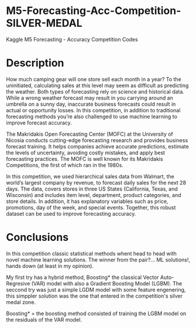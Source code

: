 # M5-Forecasting-Acc-Competition-SILVER-MEDAL
Kaggle M5 Forecasting - Accuracy Competition Codes

# Description
How much camping gear will one store sell each month in a year? To the uninitiated, calculating sales at this level may seem as difficult as predicting the weather. Both types of forecasting rely on science and historical data. While a wrong weather forecast may result in you carrying around an umbrella on a sunny day, inaccurate business forecasts could result in actual or opportunity losses. In this competition, in addition to traditional forecasting methods you’re also challenged to use machine learning to improve forecast accuracy.

The Makridakis Open Forecasting Center (MOFC) at the University of Nicosia conducts cutting-edge forecasting research and provides business forecast training. It helps companies achieve accurate predictions, estimate the levels of uncertainty, avoiding costly mistakes, and apply best forecasting practices. The MOFC is well known for its Makridakis Competitions, the first of which ran in the 1980s.

In this competition, we used hierarchical sales data from Walmart, the world’s largest company by revenue, to forecast daily sales for the next 28 days. The data, covers stores in three US States (California, Texas, and Wisconsin) and includes item level, department, product categories, and store details. In addition, it has explanatory variables such as price, promotions, day of the week, and special events. Together, this robust dataset can be used to improve forecasting accuracy.

# Conclusions
In this competition classic statistical methods whent head to head with novel machine learning solutions. The winner from the pair?... ML solutions!, hands down (at least in my opinion).

My first try has a hybrid method, Boosting* the classical Vector Auto-Regresive (VAR) model with also a Gradient Boosting Model (LGBM). The seccond try was just a simple LGDM model with some feature engenering, this simppler solution was the one that entered in the competition's silver medal zone.

Boosting* = the boosting method consisted of training the LGBM model on the residuals of the VAR model.

